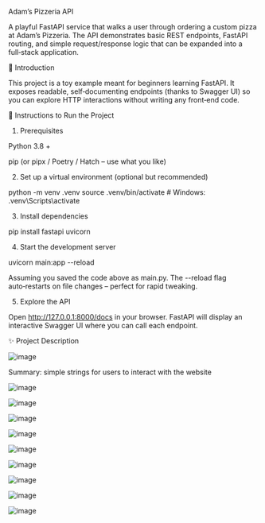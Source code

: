 Adam’s Pizzeria API

A playful FastAPI service that walks a user through ordering a custom pizza at Adam’s Pizzeria.  The API demonstrates basic REST endpoints, FastAPI routing, and simple request/response logic that can be expanded into a full‑stack application.

📜 Introduction

This project is a toy example meant for beginners learning FastAPI.  It exposes readable, self‑documenting endpoints (thanks to Swagger UI) so you can explore HTTP interactions without writing any front‑end code.

🚀 Instructions to Run the Project

1. Prerequisites

Python 3.8 +

pip (or pipx / Poetry / Hatch – use what you like)

2. Set up a virtual environment (optional but recommended)

python -m venv .venv
source .venv/bin/activate  # Windows: .venv\Scripts\activate

3. Install dependencies

pip install fastapi uvicorn

4. Start the development server

uvicorn main:app --reload

Assuming you saved the code above as main.py.  The --reload flag auto‑restarts on file changes – perfect for rapid tweaking.

5. Explore the API

Open http://127.0.0.1:8000/docs in your browser.  FastAPI will display an interactive Swagger UI where you can call each endpoint.

✨ Project Description

![image](https://github.com/user-attachments/assets/9f724ed0-680f-40c2-be85-85fba320bfb1)

Summary: simple strings for users to interact with the website

![image](https://github.com/user-attachments/assets/1a6628bf-345c-4422-9c87-a405504692b9)

![image](https://github.com/user-attachments/assets/8511f1ab-0592-4a68-b530-02e70334d29b)

![image](https://github.com/user-attachments/assets/4325f37c-40d6-4d01-8ba9-a3009b953d0b)

![image](https://github.com/user-attachments/assets/2f3dd78f-bf84-4191-98c5-6b734ce38273)

![image](https://github.com/user-attachments/assets/77cfa271-955a-4626-ae55-44fd8f451d41)

![image](https://github.com/user-attachments/assets/06e6f74e-b155-466e-bfc9-43f56d866536)

![image](https://github.com/user-attachments/assets/7e5176cd-151b-44fd-bdc3-65ebbb8a0a09)

![image](https://github.com/user-attachments/assets/7d3ae9ff-fafb-44fd-a639-cedea2e55a14)

![image](https://github.com/user-attachments/assets/38a53b18-8fe7-4e7e-af60-1cc63970d7f3)




